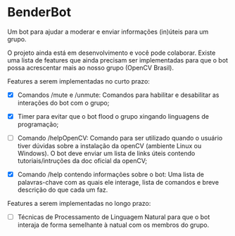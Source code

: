 # BenderBot
Um bot para ajudar a moderar e enviar informações (in)úteis para um grupo.

O projeto ainda está em desenvolvimento e você pode colaborar. Existe uma lista de features que ainda precisam ser implementadas para que o bot possa acrescentar mais ao nosso grupo (OpenCV Brasil).

Features a serem implementadas no curto prazo:

- [x] Comandos /mute e /unmute: Comandos para habilitar e desabilitar as interações do bot com o grupo;

- [x] Timer para evitar que o bot flood o grupo xingando linguagens de programação;

- [ ] Comando /helpOpenCV: Comando para ser utilizado quando o usuário tiver dúvidas sobre a instalação da openCV (ambiente Linux ou Windows). O bot deve enviar um lista de links úteis contendo tutoriais/intruções da doc oficial da openCV;

- [x] Comando /help contendo informações sobre o bot: Uma lista de palavras-chave com as quais ele interage, lista de comandos e breve descrição do que cada um faz.


Features a serem implementadas no longo prazo:

- [ ] Técnicas de Processamento de Linguagem Natural para que o bot interaja de forma semelhante à natual com os membros do grupo.
